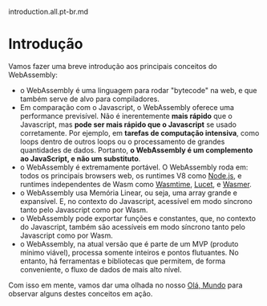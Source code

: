 introduction.all.pt-br.md

# Introdução

Vamos fazer uma breve introdução aos principais conceitos do WebAssembly:

- o WebAssembly é uma linguagem para rodar "bytecode" na web, e que também serve de alvo para compiladores.
- Em comparação com o Javascript, o WebAssembly oferece uma performance previsível. Não é inerentemente **mais rápido** que o Javascript, mas **pode ser mais rápido que o Javascript** se usado corretamente. Por ejemplo, em **tarefas de computação intensiva**, como loops dentro de outros loops ou o processamento de grandes quantidades de dados. Portanto, **o WebAssembly é um complemento ao JavaScript, e não um substituto**.
- o WebAssembly é extremamente portável. O WebAssembly roda em: todos os principais browsers web, os runtimes V8 como [Node.js](https://nodejs.org/en/), e runtimes independentes de Wasm como [Wasmtime](https://wasmtime.dev/), [Lucet](https://github.com/bytecodealliance/lucet), e [Wasmer](https://github.com/wasmerio/wasmer).
- o WebAssembly usa Memória Linear, ou seja, uma array grande e expansível. E, no contexto do Javascript, acessível em modo síncrono tanto pelo Javascript como por Wasm.
- o WebAssembly pode exportar funções e constantes, que, no contexto do Javascript, também são acessíveis em modo síncrono tanto pelo Javascript como por Wasm.
- o WebAssembly, na atual versão que é parte de um MVP (produto mínimo viável), processa somente inteiros e pontos flutuantes. No entanto, há ferramentas e bibliotecas que permitem, de forma conveniente, o fluxo de dados de mais alto nível.

Com isso em mente, vamos dar uma olhada no nosso [Olá, Mundo](/example-redirect?exampleName=hello-world) para observar alguns destes conceitos em ação.